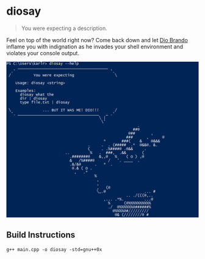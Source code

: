 # diosay

> You were expecting a description.

Feel on top of the world right now? Come back down and let [Dio Brando](https://en.wikipedia.org/wiki/Dio_Brando) inflame you with indignation as he invades your shell environment and violates your console output.

![Sample](./pic/sample000.png)

## Build Instructions

```shell
g++ main.cpp -o diosay -std=gnu++0x
```
